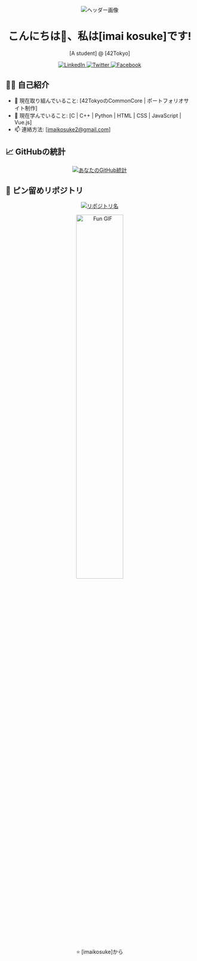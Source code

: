 <!-- ヘッダー画像やバナー -->
<p align="center">
  <img src="path_to_your_banner_image.png" alt="ヘッダー画像">
</p>

<!-- あなたの名前と役職 -->
<h1 align="center">こんにちは👋、私は[imai kosuke]です!</h1>
<p align="center">[A student] @ [42Tokyo]</p>

<!-- ソーシャルメディアのバッジ -->
<p align="center">
  <!-- LinkedIn -->
  <a href="https://www.linkedin.com/in/imaikosuke/">
    <img alt="LinkedIn" src="https://img.shields.io/badge/LinkedIn-@Kosuke Imai-blue?style=flat&logo=linkedin">
  </a>
  <!-- Twitter -->
  <a href="https://twitter.com/imai_code">
    <img alt="Twitter" src="https://img.shields.io/badge/Twitter-@imai_code-blue?style=flat&logo=twitter">
  </a>
  <!-- Facebook -->
  <a href="https://www.facebook.com/profile.php?id=61553206050572">
    <img alt="Facebook" src="https://img.shields.io/badge/Facebook-@今井宏輔-blue?style=flat&logo=facebook">
  </a>
  
  <!-- 他のバッジがあればここに追加 -->
</p>

<!-- 自己紹介のセクション -->
## 👨‍💻 自己紹介

- 🔭 現在取り組んでいること: [42TokyoのCommonCore | ポートフォリオサイト制作]
- 🌱 現在学んでいること: [C | C++ | Python | HTML | CSS | JavaScript | Vue.js]
- 📫 連絡方法: [imaikosuke2@gmail.com]

<!-- GitHubの統計 -->
## 📈 GitHubの統計

<p align="center">
  <a href="https://github.com/imaikosuke">
    <img src="https://github-readme-stats.vercel.app/api?username=imaikosuke&show_icons=true&theme=vue" alt="あなたのGitHub統計">
  </a>
</p>

<!-- プロジェクトのセクション -->
## 🚀 ピン留めリポジトリ

<!-- あなたのリポジトリのカード -->
<p align="center">
  <a href="https://github.com/imaikosuke/todo-vue-tutorial">
    <img src="https://github-readme-stats.vercel.app/api/pin/?username=imaikosuke&repo=todo-vue-tutorial&theme=vue" alt="リポジトリ名">
  </a>
  <!-- 他のリポジトリカードがあればここに追加 -->
</p>

<!-- フッター -->
<p align="center">
  <!-- GIFや画像などで装飾が可能 -->
  <img src="path_to_your_fun_gif.gif" width="50%" alt="Fun GIF">
</p>

<!-- 最後に、フッターとして感謝のメッセージなどを -->
<p align="center">⭐️ [imaikosuke]から</p>
